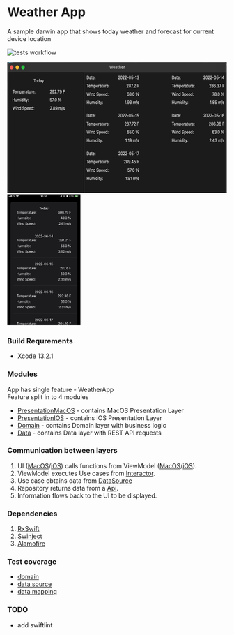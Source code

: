 # Weather App
A sample darwin app that shows today weather and forecast for current device location

![tests workflow](https://github.com/0x384c0/Experiments-DarwinModular/actions/workflows/build-darwin.yml/badge.svg)

<img src="/media/app.jpg" height="300"> <img src="/media/app_ios.jpeg" height="300">

### Build Requrements
- Xcode 13.2.1

### Modules
App has single feature - WeatherApp\
Feature split in to 4 modules
- [PresentationMacOS](/PresentationMacOS) - contains MacOS Presentation Layer
- [PresentationIOS](/PresentationIOS) - contains iOS Presentation Layer
- [Domain](/Domain) - contains Domain layer with business logic
- [Data](/Data) - contains Data layer with REST API requests
  
### Communication between layers

1. UI ([MacOS](/PresentationMacOS/PresentationMacOS/ui/WeatherViewController.swift)/[iOS](/PresentationIOS/PresentationIOS/ui/WeatherView.swift)) calls functions from ViewModel ([MacOS](/PresentationMacOS/PresentationMacOS/ui/WeatherViewModel.swift)/[iOS](/PresentationIOS/PresentationIOS/ui/WeatherViewModel.swift)).
1. ViewModel executes Use cases from [Interactor](/Domain/Sources/Domain/interactors/WeatherInteractorImpl.swift).
1. Use case obtains data from [DataSource](/Data/Sources/Data/datasource/WeatherRemoteDatasourceImpl.swift)
1. Repository returns data from a [Api](/Data/Sources/Data/datasource/api/OpenWeatherMapApi.swift).
1. Information flows back to the UI to be displayed.

### Dependencies

1. [RxSwift](https://github.com/ReactiveX/RxSwift.git)
1. [Swinject](https://github.com/Swinject/Swinject.git)
1. [Alamofire](https://github.com/Alamofire/Alamofire.git)

### Test coverage
- [domain](/Domain/Tests/DomainTests/WeatherInteractorImplTests.swift)
- [data source](/Data/Tests/DataTests/WeatherRemoteDatasourceImplTests.swift)
- [data mapping](/PresentationMacOS/Tests/WeatherDvoTests.swift)

### TODO
- add swiftlint
